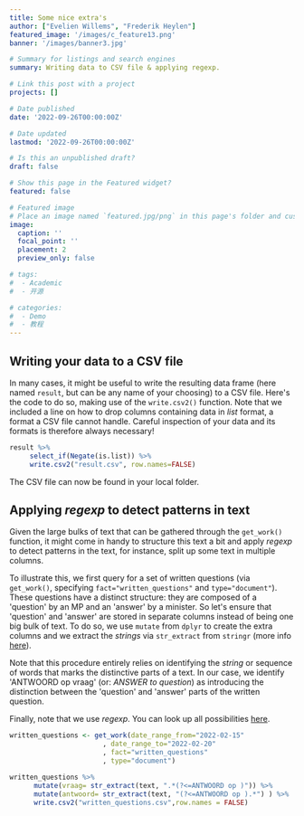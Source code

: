 ```yaml
---
title: Some nice extra's
author: ["Evelien Willems", "Frederik Heylen"]
featured_image: '/images/c_feature13.png'
banner: '/images/banner3.jpg'

# Summary for listings and search engines
summary: Writing data to CSV file & applying regexp. 

# Link this post with a project
projects: []

# Date published
date: '2022-09-26T00:00:00Z'

# Date updated
lastmod: '2022-09-26T00:00:00Z'

# Is this an unpublished draft?
draft: false

# Show this page in the Featured widget?
featured: false

# Featured image
# Place an image named `featured.jpg/png` in this page's folder and customize its options here.
image:
  caption: ''
  focal_point: ''
  placement: 2
  preview_only: false

# tags:
#  - Academic
#  - 开源

# categories:
#  - Demo
#  - 教程
---
```


## Writing your data to a CSV file

In many cases, it might be useful to write the resulting data frame (here named `result`, but can be any name of your choosing) to a CSV file. Here's the code to do so, making use of the `write.csv2()` function. Note that we included a line on how to drop columns containing data in *list* format, a format a CSV file cannot handle. Careful inspection of your data and its formats is therefore always necessary! 

```r
result %>%
     select_if(Negate(is.list)) %>%
     write.csv2("result.csv", row.names=FALSE)
```

The CSV file can now be found in your local folder.

## Applying *regexp* to detect patterns in text

Given the large bulks of text that can be gathered through the `get_work()` function, it might come in handy to structure this text a bit and apply *regexp* to detect patterns in the text, for instance, split up some text in multiple columns.

To illustrate this, we first query for a set of written questions (via `get_work()`, specifying `fact="written_questions"` and `type="document"`). These questions have a distinct structure: they are composed of a 'question' by an MP and an 'answer' by a minister. So let's ensure that 'question' and 'answer' are stored in separate columns instead of being one big bulk of text. To do so, we use `mutate` from `dplyr` to create the extra columns and we extract the *strings* via `str_extract` from `stringr` (more info [here](https://stringr.tidyverse.org/)). 

Note that this procedure entirely relies on identifying the *string* or sequence of words that marks the distinctive parts of a text. In our case, we identify 'ANTWOORD op vraag' (or: *ANSWER to question*) as introducing the distinction between the 'question' and 'answer' parts of the written question.

Finally, note that we use *regexp*. You can look up all possibilities [here](https://stringr.tidyverse.org/articles/regular-expressions.html).

```r
written_questions <- get_work(date_range_from="2022-02-15"
                       , date_range_to="2022-02-20"
                       , fact="written_questions"
                       , type="document")
```
```r
written_questions %>%
      mutate(vraag= str_extract(text, ".*(?<=ANTWOORD op )")) %>%
      mutate(antwoord= str_extract(text, "(?<=ANTWOORD op ).*") ) %>%
      write.csv2("written_questions.csv",row.names = FALSE)
```
